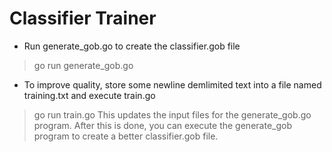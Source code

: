 Classifier Trainer
==================
* Run generate_gob.go to create the classifier.gob file
> go run generate_gob.go 
* To improve quality, store some newline demlimited text into a file named training.txt and execute train.go
> go run train.go
  This updates the input files for the generate_gob.go program.  After this is done, you can execute the generate_gob program to create a better classifier.gob file.


